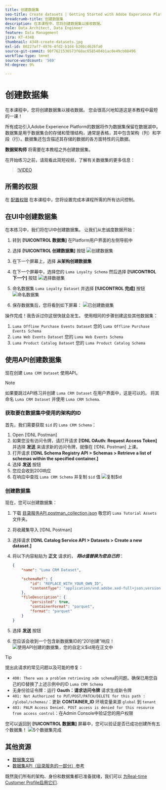 ```yaml
---
title: 创建数据集
seo-title: Create datasets | Getting Started with Adobe Experience Platform for Data Architects and Data Engineers
breadcrumb-title: 创建数据集
description: 在本课程中，您将创建数据集以接收数据。
role: Data Architect, Data Engineer
feature: Data Management
jira: KT-4348
thumbnail: 4348-create-datasets.jpg
exl-id: 80227af7-4976-4fd2-b1d4-b26bc4626fa0
source-git-commit: 90f7621536573f60ac6585404b1ac0e49cb08496
workflow-type: tm+mt
source-wordcount: '569'
ht-degree: 9%

---
```


# 创建数据集

<!--15min-->

在本课程中，您将创建数据集以接收数据。 您会很高兴地知道这是本教程中最短的一课！

所有成功引入Adobe Experience Platform的数据将作为数据集保留在数据湖中。 数据集是用于数据集合的存储和管理结构，通常是表格，其中包含架构（列）和字段（行）。数据集还包含描述其存储的数据的各方面特性的元数据。

**数据架构师** 将需要在本教程之外创建数据集。

在开始练习之前，请观看此简短视频，了解有关数据集的更多信息：
>[!VIDEO](https://video.tv.adobe.com/v/27269?quality=12&learn=on)

## 所需的权限

在 [配置权限](configure-permissions.md) 在本课程中，您将设置完成本课程所需的所有访问控制。

<!--
* Permission items **[!UICONTROL Data Management]** > **[!UICONTROL View Datasets]** and **[!UICONTROL Manage Datasets]**
* Permission item **[!UICONTROL Sandboxes]** > `Luma Tutorial`
* User-role access to the `Luma Tutorial Platform` product profile
* Developer-role access to the `Luma Tutorial Platform` product profile (for API)
-->

## 在UI中创建数据集

在本练习中，我们将在UI中创建数据集。 让我们从忠诚度数据开始：

1. 转到 **[!UICONTROL 数据集]** 在Platform用户界面的左侧导航中
1. 选择 **[!UICONTROL 创建数据集]** 按钮
   ![创建数据集](assets/datasets-createDataset.png)

1. 在下一个屏幕上，选择 **从架构创建数据集**
1. 在下一个屏幕中，选择您的 `Luma Loyalty Schema` 然后选择 **[!UICONTROL 下一个]** 按钮
   ![选择数据集](assets/datasets-selectSchema.png)

1. 命名数据集 `Luma Loyalty Dataset` 并选择 **[!UICONTROL 完成]** 按钮
   ![命名数据集](assets/datasets-nameDataset.png)
1. 保存数据集后，您将看到如下屏幕：
   ![已创建数据集](assets/datasets-created.png)

操作完成！我告诉过你这很快就会发生。 使用相同的步骤创建这些其他数据集：

1. `Luma Offline Purchase Events Dataset` 您的 `Luma Offline Purchase Events Schema`
1. `Luma Web Events Dataset` 您的 `Luma Web Events Schema`
1. `Luma Product Catalog Dataset` 您的 `Luma Product Catalog Schema`


## 使用API创建数据集

现在创建 `Luma CRM Dataset` 使用API。

>[!NOTE]
>
>如果要跳过API练习并创建 `Luma CRM Dataset` 在用户界面中，这是可以的。 将其命名 `Luma CRM Dataset` 并使用 `Luma CRM Schema`.

### 获取要在数据集中使用的架构的ID

首先，我们需要获取 `$id` 的 `Luma CRM Schema`：

1. Open [!DNL Postman]
1. 如果您没有访问令牌，请打开请求 **[!DNL OAuth: Request Access Token]** 并选择 **发送** 来请求新的访问令牌，就像在 [!DNL Postman] 上课。
1. 打开请求 **[!DNL Schema Registry API > Schemas > Retrieve a list of schemas within the specified container.]**
1. 选择 **发送** 按钮
1. 您应会收到200响应
1. 在响应中查找 `Luma CRM Schema` 并复制 `$id` 值
   ![复制$id](assets/dataset-crm-getSchemaId.png)

### 创建数据集

现在，您可以创建数据集：

1. 下载 [目录服务API.postman_collection.json](https://raw.githubusercontent.com/adobe/experience-platform-postman-samples/master/apis/experience-platform/Catalog%20Service%20API.postman_collection.json) 敬您的 `Luma Tutorial Assets` 文件夹。
1. 将收藏集导入 [!DNL Postman]
1. 选择请求 **[!DNL Catalog Service API > Datasets > Create a new dataset.]**
1. 将以下内容粘贴为 **正文** 请求的， ***将id值替换为您自己的***：

   ```json
   {
       "name": "Luma CRM Dataset",
   
       "schemaRef": {
           "id": "REPLACE_WITH_YOUR_OWN_ID",
           "contentType": "application/vnd.adobe.xed-full+json;version=1"
       },
       "fileDescription": {
           "persisted": true,
           "containerFormat": "parquet",
           "format": "parquet"
       }
   }
   ```

1. 选择 **发送** 按钮
1. 您应该会收到一个包含新数据集ID的“201创建”响应！
   ![使用API创建的数据集，您的自定义$id用在正文中](assets/datasets-crm-created.png)

>[!TIP]
>
> 提出此请求的常见问题以及可能的修复：
>
> * `400: There was a problem retrieving xdm schema`的问题。确保已用您自己的ID替换了上述示例中的ID `Luma CRM Schema`
> * 无身份验证令牌：运行 **Oauth：请求访问令牌** 请求生成新令牌
> * `401: Not Authorized to PUT/POST/PATCH/DELETE for this path : /global/schemas/`：更新 **CONTAINER_ID** 环境变量来源 `global` 到 `tenant`
> * `403: PALM Access Denied. POST access is denied for this resource from access control`：在Admin Console中验证您的用户权限


您可以返回到 **[!UICONTROL 数据集]** 屏幕中，您可以验证是否已成功创建所有五个数据集！
![5个数据集完成](assets/datasets-allComplete.png)


## 其他资源

* [数据集文档](https://experienceleague.adobe.com/docs/experience-platform/catalog/datasets/overview.html?lang=zh-Hans)
* [数据集API（目录服务的一部分）参考](https://www.adobe.io/experience-platform-apis/references/catalog/#tag/Datasets)

既然我们所有的架构、身份和数据集都已准备就绪，我们可以 [为Real-time Customer Profile启用它们](enable-profiles.md).
